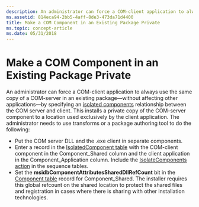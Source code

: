 ```yaml
---
description: An administrator can force a COM-client application to always use the same copy of a COM-server in an existing package&\#8212;without affecting other applications&\#8212;by specifying an isolated components relationship between the COM server and client.
ms.assetid: 814eca94-2bb5-4aff-8de3-473da71d4400
title: Make a COM Component in an Existing Package Private
ms.topic: concept-article
ms.date: 05/31/2018
---
```


# Make a COM Component in an Existing Package Private

An administrator can force a COM-client application to always use the same copy of a COM-server in an existing package—without affecting other applications—by specifying an [isolated components](isolated-components.md) relationship between the COM server and client. This installs a private copy of the COM-server component to a location used exclusively by the client application. The administrator needs to use transforms or a package authoring tool to do the following:

-   Put the COM server DLL and the .exe client in separate components.
-   Enter a record in the [IsolatedComponent table](isolatedcomponent-table.md) with the COM-client component in the Component\_Shared column and the client application in the Component\_Application column. Include the [IsolateComponents action](isolatecomponents-action.md) in the sequence tables.
-   Set the **msidbComponentAttributesSharedDllRefCount** bit in the [Component table](component-table.md) record for Component\_Shared. The installer requires this global refcount on the shared location to protect the shared files and registration in cases where there is sharing with other installation technologies.

 

 



